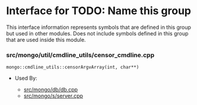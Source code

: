 
# Interface for TODO: Name this group
This interface information represents symbols that are defined in this group but used in other modules.  Does not include symbols defined in this group that are used inside this module.

### src/mongo/util/cmdline\_utils/censor\_cmdline.cpp

<div></div>

    mongo::cmdline_utils::censorArgvArray(int, char**)

- Used By:

    - [src/mongo/db/db.cpp](../../../../process\_management/mongos\_and\_mongod\_mains)
    - [src/mongo/s/server.cpp](../../../../process\_management/mongos\_and\_mongod\_mains)
